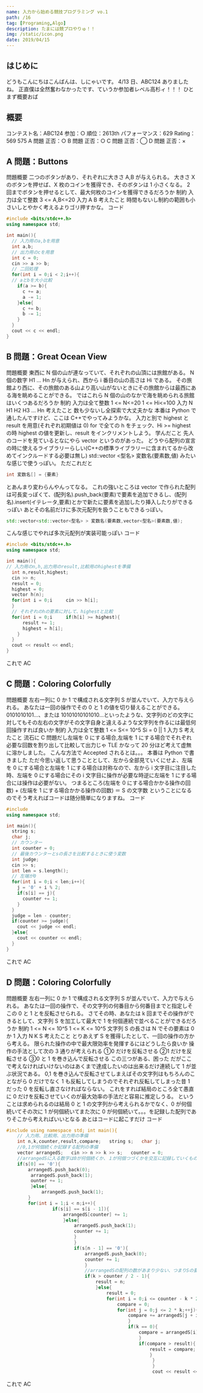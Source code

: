```yaml
---
name: 入力から始める競技プログラミング vo.1
path: /16
tag: [Programing,Algo]
description: たまには競プロやりゅ！！
img: /static/icon.png
date: 2019/04/15
---
```


## はじめに

どうもこんにちはこんばんは、しにゃいです。
4/13 日、ABC124 ありましたね。
正直僕は全然奮わなかったです、ていうか参加者レベル高杉ィ！！！
ひとまず概要おば

## 概要

コンテスト名：ABC124
参加：○
順位：2613th
パフォーマンス：629
Rating：569 575
A 問題
正否：○
B 問題
正否：○
C 問題
正否：◯
D 問題
正否：×

## A 問題：Buttons

問題概要
二つのボタンがあり、それぞれに大きさ A,B が与えられる。
大きさ X のボタンを押せば、X 枚のコインを獲得でき、そのボタンは 1 小さくなる。
2 回までボタンを押せるとして、最大何枚のコインを獲得できるだろうか
制約
入力は全て整数
3 <= A,B<=20
入力
A B
考えたこと
時間もないし制約の範囲も小さいしとやかく考えるよりゴリ押すかな。
コード

```C++
#include <bits/stdc++.h>
using namespace std;

int main(){
  // 入力用のa,bを用意
  int a,b;
  // 出力用のcを用意
  int c = 0;
  cin >> a >> b;
  // 二回処理
  for(int i = 0;i < 2;i++){
  // aとbを大小比較
    if(a >= b){
      c += a;
      a -= 1;
    }else{
      c += b;
      b -= 1;
    }
  }
  cout << c << endl;
}
```

## B 問題：Great Ocean View

問題概要
東西に N 個の山が連なっていて、それぞれの山頂には旅館がある。
N 個の数字 H1 ... Hn が与えられ、西から i 番目の山の高さは Hi である。
その旅館より西に、その旅館のある山より高い山がないときにその旅館からは最西にある海を眺めることができる。
ではこれら N 個の山のなかで海を眺められる旅館はいくつあるだろうか
制約
入力は全て整数
1 <= N<=20
1 <= Hi<=100
入力
N
H1 H2 H3 ... Hn
考えたこと
数も少ないし全探索で大丈夫かな
本番は Python で通したんですけど、ここは C++でやってみようかな。
入力と別で highest と result を用意(それぞれ初期値は 0)
for で全ての h をチェック、Hi >= highest の時 highest の値を更新し、result をインクリメントしよう。
学んだこと
先人のコードを見ているとなにやら vector というのがあった。
どうやら配列の宣言の時に使えるライブラリーらしい(C++の標準ライブラリーに含まれてるから改めてインクルードする必要は無し)
std::vector <型名> 変数名(要素数,値)
みたいな感じで使うっぽい。
ただこれだと

```C++
int 変数名[] = {要素}
```

とあんまり変わらんやんってなる。
これの強いところは vector で作られた配列は可長変っぽくて、(配列名).push_back(要素)で要素を追加できるし、(配列名).insert(イテレータ,要素)とかで新たに要素を追加したり挿入したりができるっぽい
あとその名前だけに多次元配列を扱うこともできるっぽい。

```C++
std::vector<std::vector<型名> > 変数名(要素数,vector<型名>(要素数,値);
```

こんな感じでやれば多次元配列が実装可能っぽい
コード

```C++
#include <bits/stdc++.h>
using namespace std;

int main(){
// 入力用のn,h,出力用のresult,比較用のhighestを準備
  int n,result,highest;
  cin >> n;
  result = 0;
  highest = 0;
  vector h(n);
  for(int i = 0;i     cin >> h[i];
  }
  // それぞれのhの要素に対して、highestと比較
  for(int i = 0;i     if(h[i] >= highest){
      result += 1;
      highest = h[i];
    }
  }
  cout << result << endl;
}
```

これで AC

## C 問題：Coloring Colorfully

問題概要
左右一列に 0 か 1 で構成される文字列 S が並んでいて、入力で与えられる。
あなたは一回の操作でその 0 と 1 の値を切り替えることができる。
0101010101...、または 10101010101010...といったような、文字列のどの文字に対してもその左右の文字がその文字自身と違えるような文字列を作るには最低何回操作すれば良いか
制約
入力は全て整数
1 <= S<= 10^5
Si = 0 || 1
入力
S
考えたこと
流石に C 問題だし左端を 0 にする場合,左端を 1 にする場合でそれぞれ必要な回数を割り出して比較して出力じゃ TLE かなって 20 分ほど考えて虚無に溶かしました。
こんな方法で Accepted されるとは。。。
本番は Python で書きました
ただ今思い返して思うこととして、左から全部見ていくにせよ、左端を 0 にする場合と左端を 1 にする場合は対称なので、左から i 文字目に注目した時、左端を 0 にする場合にその i 文字目に操作が必要な時逆に左端を 1 にする場合には操作は必要がない。
つまるところ(左端を 0 にする場合かかる操作の回数) + (左端を 1 にする場合かかる操作の回数) ＝ S の文字数
ということになるのでそう考えればコードは随分簡単になりますね。
コード

```C++
#include
using namespace std;

int main(){
  string s;
  char j;
  // カウンター
  int counter = 0;
  // 最後カウンターとsの長さを比較するときに使う変数
  int judge;
  cin >> s;
  int len = s.length();
  // 左端が0
  for(int i = 0;i < len;i++){
    j = '0' + i % 2;
    if(s[i] == j){
      counter += 1;
    }
  }
  judge = len - counter;
  if(counter >= judge){
    cout << judge << endl;
  }else{
    cout << counter << endl;
  }
}
```

これで AC

## D 問題：Coloring Colorfully

問題概要
左右一列に 0 か 1 で構成される文字列 S が並んでいて、入力で与えられる。
あなたは一回の操作で、その文字列の何番目から何番目までと指定しそこの 0 と 1 とを反転させられる。
さてその時、あなたは k 回までその操作ができるとして、文字列 S を加工して最大で 1 を何個連続で並べることができるだろうか
制約
1 <= N <= 10^5
1 <= K <= 10^5
文字列 S の長さは N でその要素は 0 か 1
入力
N K
S
考えたこと
とりあえず S を獲得したとして、一回の操作の方から考える。
限られた操作の中で最大限効率を発揮するにはどうしたら良いか
操作の手法として次の 3 通りが考えられる
①0 だけを反転させる
②1 だけを反転させる
③0 と 1 を巻き込んで反転させる
この三つがある、困った
だがここで考えなければいけないのはあくまで達成したいのは出来るだけ連続して 1 が並ぶ状況である。
0,1 を巻き込んで反転させてしまえばその文字列はもちろんのことながら 0 だけでなく 1 も反転してしまうのでそれぞれ反転してしまった昔 1 だった 0 を反転し直さなければならない。
これをすれば結局のところ全て愚直に 0 だけを反転させていくのが最大効率の手法だと容易に推定しうる。
ということは求められるのは結局 0 と 1 の文字列から考えられるかでなく、0 が何個続いてその次に 1 が何個続いてまた次に 0 が何個続いて。。。を記録した配列でありそこから考えればいいとなる
あとはコードに起こすだけ
コード

```C++
#include using namespace std; int main(){
    // 入力用、比較用、出力用の準備
    int n,k,counter,result,compare;   string s;   char j;
    //0,1が何個続くか記録する配列の準備
    vector arrangedS;   cin >> n >> k >> s;   counter = 0;
    //arrangedSに入る数字は0が何個続くか、１が何個つづくかを交互に記録していくものであるが、両端は1が何個続くか(0で始まるか0で終わるかするときは0個1が続いているとして入る)にする
    if(s[0] == '0'){
        arrangedS.push_back(0);
         arrangedS.push_back(1);
         ounter += 1;
         }else{
             arrangedS.push_back(1);
        }
        for(int i = 1;i < n;i++){
                 if(s[i] == s[i - 1]){
                     arrangedS[counter] += 1;
                     }else{
                         arrangedS.push_back(1);
                         counter += 1;
                         }
                         }
                         if(s[n - 1] == '0'){
                             arrangedS.push_back(0);
                             counter += 1;
                             }
                             //arrangedSの配列の数があまり少ない、つまりSの要素が単純で全て1にしてしまえるとき
                             if(k > counter / 2 - 1){     
                                 result = n;   
                                 }else{     
                                     result = 0;     
                                     for(int i = 0;i <= counter - k * 2;i += 2){       
                                         compare = 0;       
                                         for(int j = 0;j <= 2 * k;++j){         
                                             compare += arrangedS[j + i];       
                                             }       
                                             if(k == 0){         
                                                 compare = arrangedS[i];       
                                                 }       
                                                 if(compare > result){         
                                                     result = compare;       
                                                     }    
                                                      }   
                                                      }   
                                                      cout << result << endl; }
```

これで AC

